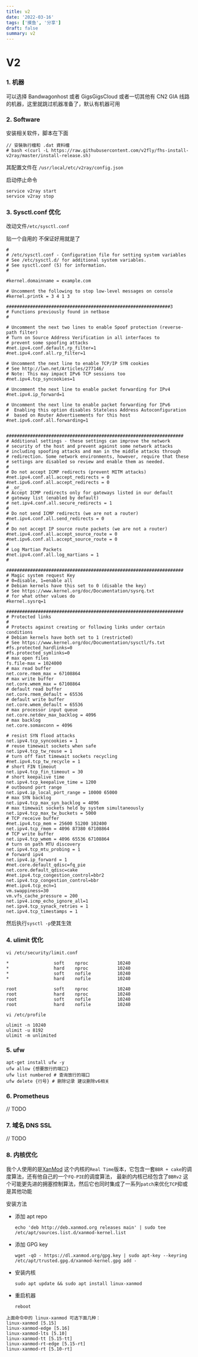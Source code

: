 ```yaml
---
title: v2
date: '2022-03-16'
tags: ['摸鱼', '分享']
draft: false
summary: v2
---
```


# V2

### 1. 机器

可以选择 Bandwagonhost 或者 GigsGigsCloud 或者一切其他有 CN2 GIA 线路的机器，这里就跳过机器准备了，默认有机器可用

### 2. Software

安装相关软件，脚本在下面

```
// 安裝執行檔和 .dat 資料檔
# bash <(curl -L https://raw.githubusercontent.com/v2fly/fhs-install-v2ray/master/install-release.sh)
```

其配置文件在 `/usr/local/etc/v2ray/config.json`

启动停止命令

```
service v2ray start
service v2ray stop
```

### 3. Sysctl.conf 优化

改动文件`/etc/sysctl.conf`

贴一个自用的 不保证好用就是了

```
#
# /etc/sysctl.conf - Configuration file for setting system variables
# See /etc/sysctl.d/ for additional system variables.
# See sysctl.conf (5) for information.
#

#kernel.domainname = example.com

# Uncomment the following to stop low-level messages on console
#kernel.printk = 3 4 1 3

##############################################################3
# Functions previously found in netbase
#

# Uncomment the next two lines to enable Spoof protection (reverse-path filter)
# Turn on Source Address Verification in all interfaces to
# prevent some spoofing attacks
#net.ipv4.conf.default.rp_filter=1
#net.ipv4.conf.all.rp_filter=1

# Uncomment the next line to enable TCP/IP SYN cookies
# See http://lwn.net/Articles/277146/
# Note: This may impact IPv6 TCP sessions too
#net.ipv4.tcp_syncookies=1

# Uncomment the next line to enable packet forwarding for IPv4
#net.ipv4.ip_forward=1

# Uncomment the next line to enable packet forwarding for IPv6
#  Enabling this option disables Stateless Address Autoconfiguration
#  based on Router Advertisements for this host
#net.ipv6.conf.all.forwarding=1


###################################################################
# Additional settings - these settings can improve the network
# security of the host and prevent against some network attacks
# including spoofing attacks and man in the middle attacks through
# redirection. Some network environments, however, require that these
# settings are disabled so review and enable them as needed.
#
# Do not accept ICMP redirects (prevent MITM attacks)
#net.ipv4.conf.all.accept_redirects = 0
#net.ipv6.conf.all.accept_redirects = 0
# _or_
# Accept ICMP redirects only for gateways listed in our default
# gateway list (enabled by default)
# net.ipv4.conf.all.secure_redirects = 1
#
# Do not send ICMP redirects (we are not a router)
#net.ipv4.conf.all.send_redirects = 0
#
# Do not accept IP source route packets (we are not a router)
#net.ipv4.conf.all.accept_source_route = 0
#net.ipv6.conf.all.accept_source_route = 0
#
# Log Martian Packets
#net.ipv4.conf.all.log_martians = 1
#

###################################################################
# Magic system request Key
# 0=disable, 1=enable all
# Debian kernels have this set to 0 (disable the key)
# See https://www.kernel.org/doc/Documentation/sysrq.txt
# for what other values do
#kernel.sysrq=1

###################################################################
# Protected links
#
# Protects against creating or following links under certain conditions
# Debian kernels have both set to 1 (restricted)
# See https://www.kernel.org/doc/Documentation/sysctl/fs.txt
#fs.protected_hardlinks=0
#fs.protected_symlinks=0
# max open files
fs.file-max = 1024000
# max read buffer
net.core.rmem_max = 67108864
# max write buffer
net.core.wmem_max = 67108864
# default read buffer
net.core.rmem_default = 65536
# default write buffer
net.core.wmem_default = 65536
# max processor input queue
net.core.netdev_max_backlog = 4096
# max backlog
net.core.somaxconn = 4096

# resist SYN flood attacks
net.ipv4.tcp_syncookies = 1
# reuse timewait sockets when safe
net.ipv4.tcp_tw_reuse = 1
# turn off fast timewait sockets recycling
#net.ipv4.tcp_tw_recycle = 1
# short FIN timeout
net.ipv4.tcp_fin_timeout = 30
# short keepalive time
net.ipv4.tcp_keepalive_time = 1200
# outbound port range
net.ipv4.ip_local_port_range = 10000 65000
# max SYN backlog
net.ipv4.tcp_max_syn_backlog = 4096
# max timewait sockets held by system simultaneously
net.ipv4.tcp_max_tw_buckets = 5000
# TCP receive buffer
#net.ipv4.tcp_mem = 25600 51200 102400
net.ipv4.tcp_rmem = 4096 87380 67108864
# TCP write buffer
net.ipv4.tcp_wmem = 4096 65536 67108864
# turn on path MTU discovery
net.ipv4.tcp_mtu_probing = 1
# forward ipv4
net.ipv4.ip_forward = 1
#net.core.default_qdisc=fq_pie
net.core.default_qdisc=cake
#net.ipv4.tcp_congestion_control=bbr2
net.ipv4.tcp_congestion_control=bbr
#net.ipv4.tcp_ecn=1
vm.swappiness=30
vm.vfs_cache_pressure = 200
net.ipv4.icmp_echo_ignore_all=1
net.ipv4.tcp_synack_retries = 1
net.ipv4.tcp_timestamps = 1
```

然后执行`sysctl -p`使其生效

### 4. ulimit 优化

`vi /etc/security/limit.conf`

```
*                 soft	  nproc           10240
*                 hard	  nproc           10240
*                 soft    nofile          10240
*                 hard    nofile          10240

root              soft    nproc           10240
root              hard    nproc           10240
root              soft    nofile          10240
root              hard    nofile          10240
```

`vi /etc/profile`

```
ulimit -n 10240
ulimit -u 8192
ulimit -m unlimited
```

### 5. ufw

```
apt-get install ufw -y
ufw allow {想要放行的端口}
ufw list numbered # 查询放行的端口
ufw delete {行号} # 删除记录 建议删除v6相关
```

### 6. Prometheus

// TODO

### 7. 域名 DNS SSL

// TODO

### 8. 内核优化

我个人使用的是[XanMod](https://xanmod.org/) 这个内核的`Real Time`版本，它包含一套`BBR + cake`的调度算法，还有他自己的一个`FQ-PIE`的调度算法， 最新的内核已经包含了`BBRv2` 这个可能更先进的拥塞控制算法，然后它也同时集成了一系列`patch`来优化`TCP`抑或是其他功能

安装方法

- 添加 apt repo

  `echo 'deb http://deb.xanmod.org releases main' | sudo tee /etc/apt/sources.list.d/xanmod-kernel.list`

- 添加 GPG key

  `wget -qO - https://dl.xanmod.org/gpg.key | sudo apt-key --keyring /etc/apt/trusted.gpg.d/xanmod-kernel.gpg add -`

- 安装内核

  `sudo apt update && sudo apt install linux-xanmod`

- 重启机器

  `reboot`

```
上面命令中的 linux-xanmod 可选下面几种：
linux-xanmod [5.15]
linux-xanmod-edge [5.16]
linux-xanmod-lts [5.10]
linux-xanmod-tt [5.15-tt]
linux-xanmod-rt-edge [5.15-rt]
linux-xanmod-rt [5.10-rt]
```
